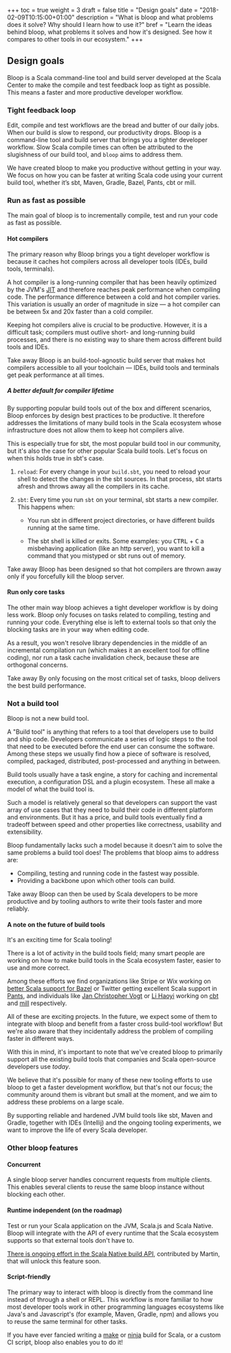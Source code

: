 +++
toc = true
weight = 3
draft = false
title = "Design goals"
date = "2018-02-09T10:15:00+01:00"
description = "What is bloop and what problems does it solve? Why should I learn how to use it?"
bref = "Learn the ideas behind bloop, what problems it solves and how it's designed. See how it compares to other tools in our ecosystem."
+++

## Design goals

Bloop is a Scala command-line tool and build server developed at the Scala
Center to make the compile and test feedback loop as tight as possible. This
means a faster and more productive developer workflow.

### Tight feedback loop

Edit, compile and test workflows are the bread and butter of our daily jobs.
When our build is slow to respond, our productivity drops. Bloop is a
command-line tool and build server that brings you a tighter developer
workflow. Slow Scala compile times can often be attributed to the slugishness
of our build tool, and `bloop` aims to address them.

We have created bloop to make you productive without getting in your way. We
focus on how you can be faster at writing Scala code using your current build
tool, whether it’s sbt, Maven, Gradle, Bazel, Pants, cbt or mill.

### Run as fast as possible

The main goal of bloop is to incrementally compile, test and run your code as
fast as possible.

#### Hot compilers

The primary reason why Bloop brings you a tight developer workflow is because
it caches hot compilers across all developer tools (IDEs, build tools,
terminals).

A hot compiler is a long-running compiler that has been heavily optimized by
the JVM's [JIT](https://en.wikipedia.org/wiki/Just-in-time_compilation) and
therefore reaches peak performance when compiling code. The performance
difference between a cold and hot compiler varies. This variation is usually
an order of magnitude in size — a hot compiler can be between 5x and 20x
faster than a cold compiler.

Keeping hot compilers alive is crucial to be productive. However, it is a
difficult task; compilers must outlive short- and long-running build
processes, and there is no existing way to share them across different build
tools and IDEs.

<span class="label success upper">Take away</span> Bloop is an
build-tool-agnostic build server that makes hot compilers accessible to all
your toolchain — IDEs, build tools and terminals get peak performance at all
times.

##### A better default for compiler lifetime

By supporting popular build tools out of the box and different scenarios,
Bloop enforces by design best practices to be productive. It therefore
addresses the limitations of many build tools in the Scala ecosystem whose
infrastructure does not allow them to keep hot compilers alive.

This is especially true for sbt, the most popular build tool in our
community, but it's also the case for other popular Scala build tools. Let's
focus on when this holds true in sbt's case.

1. `reload`: For every change in your `build.sbt`, you need to reload your
   shell to detect the changes in the sbt sources. In that process, sbt starts
   afresh and throws away all the compilers in its cache.

2. `sbt`: Every time you run `sbt` on your terminal, sbt starts a new
    compiler. This happens when:

    * You run sbt in different project directories, or have different
    builds running at the same time.

    * The sbt shell is killed or exits. Some examples: you <kbd>CTRL</kbd> +
    <kbd>C</kbd> a misbehaving application (like an http server), you want to
    kill a command that you mistyped or sbt runs out of memory.

<span class="label success upper">Take away</span> Bloop has been designed so
that hot compilers are thrown away only if you forcefully kill the bloop
server.

#### Run only core tasks

The other main way bloop achieves a tight developer workflow is by doing less
work. Bloop only focuses on tasks related to compiling, testing and running
your code. Everything else is left to external tools so that only the
blocking tasks are in your way when editing code.

As a result, you won't resolve library dependencies in the middle of an
incremental compilation run (which makes it an excellent tool for offline
coding), nor run a task cache invalidation check, because these are orthogonal concerns.

<span class="label success upper">Take away</span> By only focusing on the
most critical set of tasks, bloop delivers the best build performance.

### Not a build tool

Bloop is not a new build tool.

A "Build tool" is anything that refers to a tool that developers use to build
and ship code. Developers communicate a series of logic steps to the tool
that need to be executed before the end user can consume the software.
Among these steps we usually find how a piece of software is resolved,
compiled, packaged, distributed, post-processed and anything in between.

Build tools usually have a task engine, a story for caching and incremental
execution, a configuration DSL and a plugin ecosystem. These all make a model
of what the build tool is.

Such a model is relatively general so that developers can support the vast
array of use cases that they need to build their code in different platform
and environments. But it has a price, and build tools eventually find a
tradeoff between speed and other properties like correctness, usability and
extensibility.

Bloop fundamentally lacks such a model because it doesn't aim to solve the
same problems a build tool does! The problems that bloop aims to address are:

* Compiling, testing and running code in the fastest way possible.
* Providing a backbone upon which other tools can build.

<span class="label success upper">Take away</span> Bloop can then be used by
Scala developers to be more productive and by tooling authors to write their
tools faster and more reliably.

#### A note on the future of build tools

It's an exciting time for Scala tooling!

There is a lot of activity in the build tools field; many smart
people are working on how to make build tools in the Scala ecosystem faster,
easier to use and more correct.

Among these efforts we find organizations like Stripe or Wix working on
[better Scala support for Bazel][scala-bazel] or Twitter getting excellent
Scala support in [Pants][pants], and individuals like [Jan Christopher
Vogt][@cvogt] or [Li Haoyi][@lihaoyi] working on [cbt] and [mill]
respectively.

All of these are exciting projects. In the future, we expect some of them to
integrate with bloop and benefit from a faster cross build-tool workflow! But
we're also aware that they incidentally address the problem of compiling
faster in different ways.

With this in mind, it's important to note that we've created bloop to
primarily support all the existing build tools that companies and Scala
open-source developers use *today*.

We believe that it's possible for many of these new tooling efforts to use
bloop to get a faster development workflow, but that's not our focus; 
the community around them is vibrant but small at the moment, and we aim to
address these problems on a large scale.

By supporting reliable and hardened JVM build tools like sbt, Maven and
Gradle, together with IDEs (Intellij) and the ongoing tooling experiments,
we want to improve the life of every Scala developer.

### Other bloop features

#### Concurrent

A single bloop server handles concurrent requests from multiple clients. This
enables several clients to reuse the same bloop instance without blocking
each other.

#### Runtime independent (on the roadmap)

Test or run your Scala application on the JVM, Scala.js and Scala Native.
Bloop will integrate with the API of every runtime that the Scala ecosystem
supports so that external tools don't have to.

[There is ongoing effort in the Scala Native build API](https://github.com/scala-native/scala-native/pull/1143), contributed by
Martin, that will unlock this feature soon.

#### Script-friendly

The primary way to interact with bloop is directly from the command line
instead of through a shell or REPL. This workflow is more familiar to how
most developer tools work in other programming languages ecosystems like
Java's and Javascript's (for example, Maven, Gradle, npm) and allows you to
reuse the same terminal for other tasks.

If you have ever fancied writing a [make] or [ninja] build for Scala, or a custom CI script, bloop also enables you to do it!

[scala/scala]: https://github.com/scala/scala
[sbt/zinc]: https://github.com/sbt/zinc
[@cvogt]: https://github.com/cvogt
[@lihaoyi]: https://github.com/lihaoyi
[pants]: https://github.com/pantsbuild/pants
[scala-bazel]: https://github.com/bazelbuild/rules_scala
[cbt]: https://github.com/cvogt/cbt
[mill]: https://github.com/lihaoyi/mill
[make]: https://www.gnu.org/software/make/
[ninja]: https://ninja-build.org/